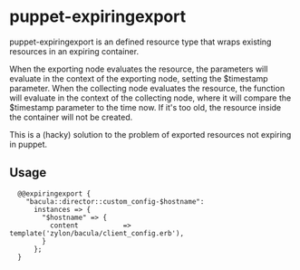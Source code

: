 puppet-expiringexport
=====================

puppet-expiringexport is an defined resource type that wraps existing resources in an expiring container.

When the exporting node evaluates the resource, the parameters will evaluate in the context of the exporting node, setting the $timestamp parameter.
When the collecting node evaluates the resource, the function will evaluate in the context of the collecting node, where it will compare the $timestamp parameter to the time now.
If it's too old, the resource inside the container will not be created.

This is a (hacky) solution to the problem of exported resources not expiring in puppet. 

Usage
-----

      @@expiringexport {
        "bacula::director::custom_config-$hostname": 
          instances => { 
            "$hostname" => {
              content           => template('zylon/bacula/client_config.erb'),
            }
          };
      }


